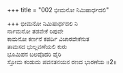 +++
title = "002 ಭೀಮನೋ ನಿಮಿಷಾರ್ಧದಲಿ"

+++
ಭೀಮನೋ ನಿಮಿಷಾರ್ಧದಲಿ ನಿ  
ರ್ನಾಮನೋ ತಡವೇಕೆ ರಿಪುವೇ  
ಕಾಮನೋ ಕರ್ಣನೆ ಕಪರ್ದಿ ವಿಚಾರವೇಕೆನುತ  
ತಾಮಸದ ಭುಲ್ಲವಣೆಯಲಿ ಕುರು  
ಭೂಮಿಪನ ಬಲವೊದರಿ ವೈರಿ  
ಸ್ತೋಮ ಕಂಡುದು ಪವನತನಯನ ರಣದ ಭಾರಣೆಯ      ॥2॥